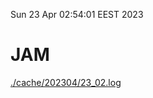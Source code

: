 Sun 23 Apr 02:54:01 EEST 2023
# JAM
<a href='./cache/202304/23_02.log'>./cache/202304/23_02.log</a>
